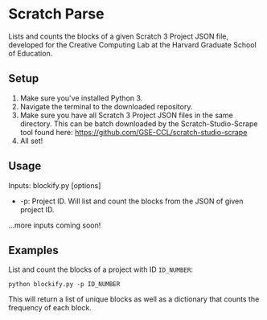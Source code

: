 # Scratch Parse
Lists and counts the blocks of a given Scratch 3 Project JSON file, developed for the Creative Computing Lab at the Harvard Graduate School of Education. 

## Setup
1. Make sure you've installed Python 3.
2. Navigate the terminal to the downloaded repository.
3. Make sure you have all Scratch 3 Project JSON files in the same directory. This can be batch downloaded by the Scratch-Studio-Scrape tool found here: https://github.com/GSE-CCL/scratch-studio-scrape
4. All set!

## Usage
Inputs: blockify.py [options]
- -p: Project ID. Will list and count the blocks from the JSON of given project ID. 

...more inputs coming soon!

## Examples
List and count the blocks of a project with ID `ID_NUMBER`:

```python blockify.py -p ID_NUMBER```

This will return a list of unique blocks as well as a dictionary that counts the frequency of each block. 
